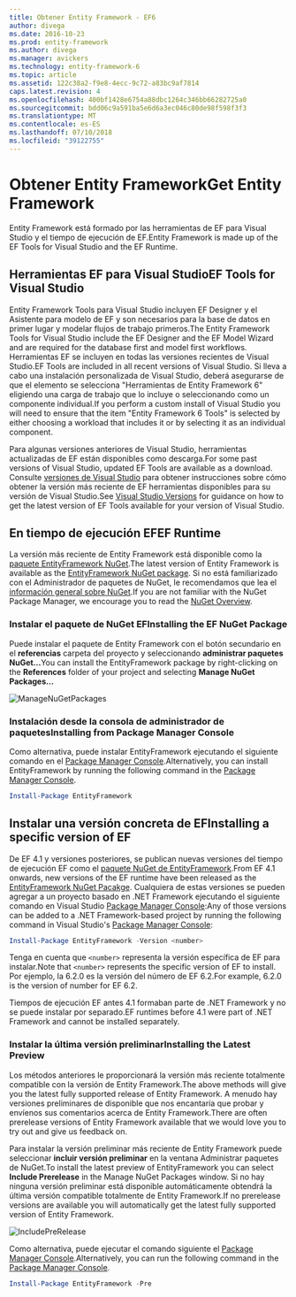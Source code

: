 ```yaml
---
title: Obtener Entity Framework - EF6
author: divega
ms.date: 2016-10-23
ms.prod: entity-framework
ms.author: divega
ms.manager: avickers
ms.technology: entity-framework-6
ms.topic: article
ms.assetid: 122c38a2-f9e8-4ecc-9c72-a83bc9af7814
caps.latest.revision: 4
ms.openlocfilehash: 400bf1428e6754a88dbc1264c346bb66282725a0
ms.sourcegitcommit: bdd06c9a591ba5e6d6a3ec046c80de98f598f3f3
ms.translationtype: MT
ms.contentlocale: es-ES
ms.lasthandoff: 07/10/2018
ms.locfileid: "39122755"
---
```

# <a name="get-entity-framework"></a><span data-ttu-id="6a0ce-102">Obtener Entity Framework</span><span class="sxs-lookup"><span data-stu-id="6a0ce-102">Get Entity Framework</span></span>
<span data-ttu-id="6a0ce-103">Entity Framework está formado por las herramientas de EF para Visual Studio y el tiempo de ejecución de EF.</span><span class="sxs-lookup"><span data-stu-id="6a0ce-103">Entity Framework is made up of the EF Tools for Visual Studio and the EF Runtime.</span></span>

## <a name="ef-tools-for-visual-studio"></a><span data-ttu-id="6a0ce-104">Herramientas EF para Visual Studio</span><span class="sxs-lookup"><span data-stu-id="6a0ce-104">EF Tools for Visual Studio</span></span>

<span data-ttu-id="6a0ce-105">Entity Framework Tools para Visual Studio incluyen EF Designer y el Asistente para modelo de EF y son necesarios para la base de datos en primer lugar y modelar flujos de trabajo primeros.</span><span class="sxs-lookup"><span data-stu-id="6a0ce-105">The Entity Framework Tools for Visual Studio include the EF Designer and the EF Model Wizard and are required for the database first and model first workflows.</span></span> <span data-ttu-id="6a0ce-106">Herramientas EF se incluyen en todas las versiones recientes de Visual Studio.</span><span class="sxs-lookup"><span data-stu-id="6a0ce-106">EF Tools are included in all recent versions of Visual Studio.</span></span> <span data-ttu-id="6a0ce-107">Si lleva a cabo una instalación personalizada de Visual Studio, deberá asegurarse de que el elemento se selecciona "Herramientas de Entity Framework 6" eligiendo una carga de trabajo que lo incluye o seleccionando como un componente individual.</span><span class="sxs-lookup"><span data-stu-id="6a0ce-107">If you perform a custom install of Visual Studio you will need to ensure that the item "Entity Framework 6 Tools" is selected by either choosing a workload that includes it or by selecting it as an individual component.</span></span>

<span data-ttu-id="6a0ce-108">Para algunas versiones anteriores de Visual Studio, herramientas actualizadas de EF están disponibles como descarga.</span><span class="sxs-lookup"><span data-stu-id="6a0ce-108">For some past versions of Visual Studio, updated EF Tools are available as a download.</span></span> <span data-ttu-id="6a0ce-109">Consulte [versiones de Visual Studio](~/ef6/what-is-new/visual-studio.md) para obtener instrucciones sobre cómo obtener la versión más reciente de EF herramientas disponibles para su versión de Visual Studio.</span><span class="sxs-lookup"><span data-stu-id="6a0ce-109">See [Visual Studio Versions](~/ef6/what-is-new/visual-studio.md) for guidance on how to get the latest version of EF Tools available for your version of Visual Studio.</span></span>

## <a name="ef-runtime"></a><span data-ttu-id="6a0ce-110">En tiempo de ejecución EF</span><span class="sxs-lookup"><span data-stu-id="6a0ce-110">EF Runtime</span></span>

<span data-ttu-id="6a0ce-111">La versión más reciente de Entity Framework está disponible como la [paquete EntityFramework NuGet](http://nuget.org/packages/EntityFramework/).</span><span class="sxs-lookup"><span data-stu-id="6a0ce-111">The latest version of Entity Framework is available as the [EntityFramework NuGet package](http://nuget.org/packages/EntityFramework/).</span></span> <span data-ttu-id="6a0ce-112">Si no está familiarizado con el Administrador de paquetes de NuGet, le recomendamos que lea el [información general sobre NuGet](https://docs.microsoft.com/nuget/consume-packages/overview-and-workflow).</span><span class="sxs-lookup"><span data-stu-id="6a0ce-112">If you are not familiar with the NuGet Package Manager, we encourage you to read the [NuGet Overview](https://docs.microsoft.com/nuget/consume-packages/overview-and-workflow).</span></span>

### <a name="installing-the-ef-nuget-package"></a><span data-ttu-id="6a0ce-113">Instalar el paquete de NuGet EF</span><span class="sxs-lookup"><span data-stu-id="6a0ce-113">Installing the EF NuGet Package</span></span>

<span data-ttu-id="6a0ce-114">Puede instalar el paquete de Entity Framework con el botón secundario en el **referencias** carpeta del proyecto y seleccionando **administrar paquetes NuGet...**</span><span class="sxs-lookup"><span data-stu-id="6a0ce-114">You can install the EntityFramework package by right-clicking on the **References** folder of your project and selecting **Manage NuGet Packages…**</span></span>

![ManageNuGetPackages](~/ef6/media/managenugetpackages.png)

### <a name="installing-from-package-manager-console"></a><span data-ttu-id="6a0ce-116">Instalación desde la consola de administrador de paquetes</span><span class="sxs-lookup"><span data-stu-id="6a0ce-116">Installing from Package Manager Console</span></span>

<span data-ttu-id="6a0ce-117">Como alternativa, puede instalar EntityFramework ejecutando el siguiente comando en el [Package Manager Console](http://docs.nuget.org/docs/start-here/using-the-package-manager-console).</span><span class="sxs-lookup"><span data-stu-id="6a0ce-117">Alternatively, you can install EntityFramework by running the following command in the [Package Manager Console](http://docs.nuget.org/docs/start-here/using-the-package-manager-console).</span></span>

``` powershell
Install-Package EntityFramework
```

## <a name="installing-a-specific-version-of-ef"></a><span data-ttu-id="6a0ce-118">Instalar una versión concreta de EF</span><span class="sxs-lookup"><span data-stu-id="6a0ce-118">Installing a specific version of EF</span></span>

<span data-ttu-id="6a0ce-119">De EF 4.1 y versiones posteriores, se publican nuevas versiones del tiempo de ejecución EF como el [paquete NuGet de EntityFramework](https://www.nuget.org/packages/EntityFramework/).</span><span class="sxs-lookup"><span data-stu-id="6a0ce-119">From EF 4.1 onwards, new versions of the EF runtime have been released as the [EntityFramework NuGet Pacakge](https://www.nuget.org/packages/EntityFramework/).</span></span> <span data-ttu-id="6a0ce-120">Cualquiera de estas versiones se pueden agregar a un proyecto basado en .NET Framework ejecutando el siguiente comando en Visual Studio [Package Manager Console](http://docs.nuget.org/docs/start-here/using-the-package-manager-console):</span><span class="sxs-lookup"><span data-stu-id="6a0ce-120">Any of those versions can be added to a .NET Framework-based project by running the following command in Visual Studio's [Package Manager Console](http://docs.nuget.org/docs/start-here/using-the-package-manager-console):</span></span>

``` powershell
Install-Package EntityFramework -Version <number>
```

<span data-ttu-id="6a0ce-121">Tenga en cuenta que `<number>` representa la versión específica de EF para instalar.</span><span class="sxs-lookup"><span data-stu-id="6a0ce-121">Note that `<number>` represents the specific version of EF to install.</span></span> <span data-ttu-id="6a0ce-122">Por ejemplo, la 6.2.0 es la versión del número de EF 6.2.</span><span class="sxs-lookup"><span data-stu-id="6a0ce-122">For example, 6.2.0 is the version of number for EF 6.2.</span></span>   

<span data-ttu-id="6a0ce-123">Tiempos de ejecución EF antes 4.1 formaban parte de .NET Framework y no se puede instalar por separado.</span><span class="sxs-lookup"><span data-stu-id="6a0ce-123">EF runtimes before 4.1 were part of .NET Framework and cannot be installed separately.</span></span>

### <a name="installing-the-latest-preview"></a><span data-ttu-id="6a0ce-124">Instalar la última versión preliminar</span><span class="sxs-lookup"><span data-stu-id="6a0ce-124">Installing the Latest Preview</span></span>

<span data-ttu-id="6a0ce-125">Los métodos anteriores le proporcionará la versión más reciente totalmente compatible con la versión de Entity Framework.</span><span class="sxs-lookup"><span data-stu-id="6a0ce-125">The above methods will give you the latest fully supported release of Entity Framework.</span></span> <span data-ttu-id="6a0ce-126">A menudo hay versiones preliminares de disponible que nos encantaría que probar y envíenos sus comentarios acerca de Entity Framework.</span><span class="sxs-lookup"><span data-stu-id="6a0ce-126">There are often prerelease versions of Entity Framework available that we would love you to try out and give us feedback on.</span></span>

<span data-ttu-id="6a0ce-127">Para instalar la versión preliminar más reciente de Entity Framework puede seleccionar **incluir versión preliminar** en la ventana Administrar paquetes de NuGet.</span><span class="sxs-lookup"><span data-stu-id="6a0ce-127">To install the latest preview of EntityFramework you can select **Include Prerelease** in the Manage NuGet Packages window.</span></span> <span data-ttu-id="6a0ce-128">Si no hay ninguna versión preliminar está disponible automáticamente obtendrá la última versión compatible totalmente de Entity Framework.</span><span class="sxs-lookup"><span data-stu-id="6a0ce-128">If no prerelease versions are available you will automatically get the latest fully supported version of Entity Framework.</span></span>

![IncludePreRelease](~/ef6/media/includeprerelease.png)

<span data-ttu-id="6a0ce-130">Como alternativa, puede ejecutar el comando siguiente el [Package Manager Console](http://docs.nuget.org/docs/start-here/using-the-package-manager-console).</span><span class="sxs-lookup"><span data-stu-id="6a0ce-130">Alternatively, you can run the following command in the [Package Manager Console](http://docs.nuget.org/docs/start-here/using-the-package-manager-console).</span></span>

``` powershell
Install-Package EntityFramework -Pre
```

